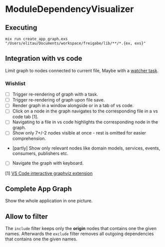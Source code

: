 # ModuleDependencyVisualizer

## Executing

`mix run create_app_graph.exs "/Users/elitau/Documents/workspace/freigabe/lib/**/*.{ex, exs}"`

## Integration with vs code

Limit graph to nodes connected to current file, Maybe with a [watcher task](https://code.visualstudio.com/docs/editor/tasks#_background-watching-tasks).

### Wishlist

- [ ] Trigger re-rendering of graph with a task.
- [ ] Trigger re-rendering of graph upon file save.
- [ ] Render graph in a window alongside or in a tab of vs code.
- [ ] Click on a node in the graph navigates to the corresponding file in a vs code tab [1].
- [ ] Navigating to a file in vs code highlights the corresponding node in the graph.
- [ ] Show only 7+/-2 nodes visible at once - rest is omitted for easier comprehension.
- [partly] Show only relevant nodes like domain models, services, events, consumers, publishers etc.
- [ ] Navigate the graph with keyboard.

[1] [VS Code interactive graphviz extension](https://github.com/tintinweb/vscode-interactive-graphviz)

## Complete App Graph

Show the whole application in one picture.

## Allow to filter

The `include` filter keeps only the __origin__ nodes that contains one the given
names. Afterwards the `exclude` filter removes all outgoing dependencies that
contains one the given names.
